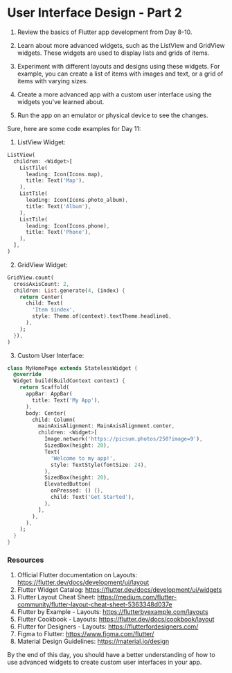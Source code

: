 # User Interface Design - Part 2

1. Review the basics of Flutter app development from Day 8-10.

2. Learn about more advanced widgets, such as the ListView and GridView widgets. These widgets are used to display lists and grids of items.

3. Experiment with different layouts and designs using these widgets. For example, you can create a list of items with images and text, or a grid of items with varying sizes.

4. Create a more advanced app with a custom user interface using the widgets you've learned about.

5. Run the app on an emulator or physical device to see the changes.

Sure, here are some code examples for Day 11:

1. ListView Widget:

```dart
ListView(
  children: <Widget>[
    ListTile(
      leading: Icon(Icons.map),
      title: Text('Map'),
    ),
    ListTile(
      leading: Icon(Icons.photo_album),
      title: Text('Album'),
    ),
    ListTile(
      leading: Icon(Icons.phone),
      title: Text('Phone'),
    ),
  ],
)
```

2. GridView Widget:

```dart
GridView.count(
  crossAxisCount: 2,
  children: List.generate(4, (index) {
    return Center(
      child: Text(
        'Item $index',
        style: Theme.of(context).textTheme.headline6,
      ),
    );
  }),
)
```

3. Custom User Interface:

```dart
class MyHomePage extends StatelessWidget {
  @override
  Widget build(BuildContext context) {
    return Scaffold(
      appBar: AppBar(
        title: Text('My App'),
      ),
      body: Center(
        child: Column(
          mainAxisAlignment: MainAxisAlignment.center,
          children: <Widget>[
            Image.network('https://picsum.photos/250?image=9'),
            SizedBox(height: 20),
            Text(
              'Welcome to my app!',
              style: TextStyle(fontSize: 24),
            ),
            SizedBox(height: 20),
            ElevatedButton(
              onPressed: () {},
              child: Text('Get Started'),
            ),
          ],
        ),
      ),
    );
  }
}
```

### Resources


1. Official Flutter documentation on Layouts: https://flutter.dev/docs/development/ui/layout
2. Flutter Widget Catalog: https://flutter.dev/docs/development/ui/widgets
3. Flutter Layout Cheat Sheet: https://medium.com/flutter-community/flutter-layout-cheat-sheet-5363348d037e
4. Flutter by Example - Layouts: https://flutterbyexample.com/layouts
5. Flutter Cookbook - Layouts: https://flutter.dev/docs/cookbook/layout
6. Flutter for Designers - Layouts: https://flutterfordesigners.com/
7. Figma to Flutter: https://www.figma.com/flutter/
8. Material Design Guidelines: https://material.io/design

By the end of this day, you should have a better understanding of how to use advanced widgets to create custom user interfaces in your app.